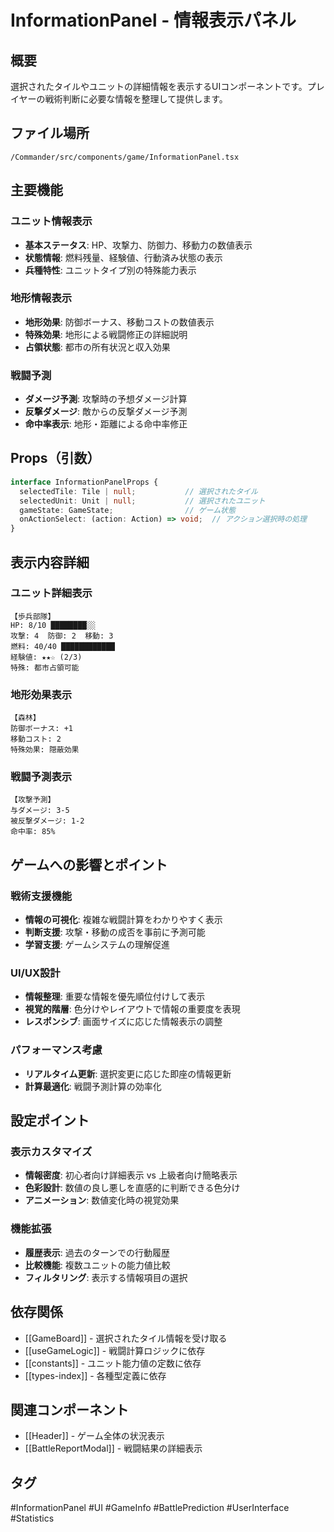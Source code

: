 # InformationPanel - 情報表示パネル

## 概要
選択されたタイルやユニットの詳細情報を表示するUIコンポーネントです。プレイヤーの戦術判断に必要な情報を整理して提供します。

## ファイル場所
`/Commander/src/components/game/InformationPanel.tsx`

## 主要機能

### ユニット情報表示
- **基本ステータス**: HP、攻撃力、防御力、移動力の数値表示
- **状態情報**: 燃料残量、経験値、行動済み状態の表示
- **兵種特性**: ユニットタイプ別の特殊能力表示

### 地形情報表示
- **地形効果**: 防御ボーナス、移動コストの数値表示
- **特殊効果**: 地形による戦闘修正の詳細説明
- **占領状態**: 都市の所有状況と収入効果

### 戦闘予測
- **ダメージ予測**: 攻撃時の予想ダメージ計算
- **反撃ダメージ**: 敵からの反撃ダメージ予測
- **命中率表示**: 地形・距離による命中率修正

## Props（引数）

```typescript
interface InformationPanelProps {
  selectedTile: Tile | null;           // 選択されたタイル
  selectedUnit: Unit | null;           // 選択されたユニット
  gameState: GameState;                // ゲーム状態
  onActionSelect: (action: Action) => void;  // アクション選択時の処理
}
```

## 表示内容詳細

### ユニット詳細表示
```
【歩兵部隊】
HP: 8/10 ████████░░
攻撃: 4  防御: 2  移動: 3
燃料: 40/40 ████████████
経験値: ★★☆ (2/3)
特殊: 都市占領可能
```

### 地形効果表示
```
【森林】
防御ボーナス: +1
移動コスト: 2
特殊効果: 隠蔽効果
```

### 戦闘予測表示
```
【攻撃予測】
与ダメージ: 3-5
被反撃ダメージ: 1-2
命中率: 85%
```

## ゲームへの影響とポイント

### 戦術支援機能
- **情報の可視化**: 複雑な戦闘計算をわかりやすく表示
- **判断支援**: 攻撃・移動の成否を事前に予測可能
- **学習支援**: ゲームシステムの理解促進

### UI/UX設計
- **情報整理**: 重要な情報を優先順位付けして表示
- **視覚的階層**: 色分けやレイアウトで情報の重要度を表現
- **レスポンシブ**: 画面サイズに応じた情報表示の調整

### パフォーマンス考慮
- **リアルタイム更新**: 選択変更に応じた即座の情報更新
- **計算最適化**: 戦闘予測計算の効率化

## 設定ポイント

### 表示カスタマイズ
- **情報密度**: 初心者向け詳細表示 vs 上級者向け簡略表示
- **色彩設計**: 数値の良し悪しを直感的に判断できる色分け
- **アニメーション**: 数値変化時の視覚効果

### 機能拡張
- **履歴表示**: 過去のターンでの行動履歴
- **比較機能**: 複数ユニットの能力値比較
- **フィルタリング**: 表示する情報項目の選択

## 依存関係
- [[GameBoard]] - 選択されたタイル情報を受け取る
- [[useGameLogic]] - 戦闘計算ロジックに依存
- [[constants]] - ユニット能力値の定数に依存
- [[types-index]] - 各種型定義に依存

## 関連コンポーネント
- [[Header]] - ゲーム全体の状況表示
- [[BattleReportModal]] - 戦闘結果の詳細表示

## タグ
#InformationPanel #UI #GameInfo #BattlePrediction #UserInterface #Statistics